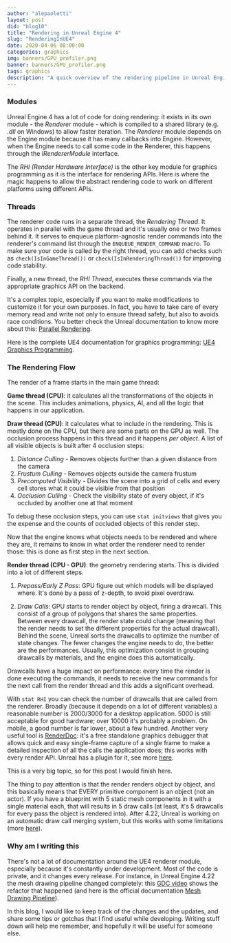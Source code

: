 ```yaml
---
author: "alepaoletti"
layout: post
did: "blog10"
title: "Rendering in Unreal Engine 4"
slug: "RenderingInUE4"
date: 2020-04-06 08:00:00
categories: graphics
img: banners/GPU_profiler.png
banner: banners/GPU_profiler.png
tags: graphics
description: "A quick overview of the rendering pipeline in Unreal Engine 4."
---
```


### Modules

Unreal Engine 4 has a lot of code for doing rendering: it exists in its own module - the *Renderer* module - which is compiled to a shared library (e.g. *.dll* on Windows) to allow faster iteration. The *Renderer* module depends on the Engine module because it has many callbacks into Engine. However, when the Engine needs to call some code in the Renderer, this happens through the *IRendererModule* interface.

The *RHI (Render Hardware Interface)* is the other key module for graphics programming as it is the interface for rendering APIs. Here is where the magic happens to allow the abstract rendering code to work on different platforms using different APIs.

### Threads

The renderer code runs in a separate thread, the *Rendering Thread*. It operates in parallel with the game thread and it's usually one or two frames behind it. It serves to enqueue platform-agnostic render commands into the renderer's command list through the `ENQUEUE_RENDER_COMMAND` macro. To make sure your code is called by the right thread, you can add checks such as `check(IsInGameThread())` or `check(IsInRenderingThread())` for improving code stability.

Finally, a new thread, the *RHI Thread*, executes these commands via the appropriate graphics API on the backend.

It's a complex topic, especially if you want to make modifications to customize it for your own purposes. In fact, you have to take care of every memory read and write not only to ensure thread safety, but also to avoids race conditions. You better check the Unreal documentation to know more about this: [Parallel Rendering](https://docs.unrealengine.com/en-US/Programming/Rendering/ParallelRendering/index.html).

Here is the complete UE4 documentation for graphics programming: [UE4 Graphics Programming](https://docs.unrealengine.com/en-US/Programming/Rendering/index.html).

### The Rendering Flow

The render of a frame starts in the main game thread:

**Game thread (CPU)**: it calculates all the transformations of the objects in the scene. This includes animations, physics, AI, and all the logic that happens in our application.

**Draw thread (CPU)**: it calculates what to include in the rendering. This is mostly done on the CPU, but there are some parts on the GPU as well. The occlusion process happens in this thread and it happens *per object*. A list of all visible objects is built after 4 occlusion steps:

1. *Distance Culling* - Removes objects further than a given distance from the camera
2. *Frustum Culling* - Removes objects outside the camera frustum
3. *Precomputed Visibility* - Divides the scene into a grid of cells and every cell stores what it could be visible from that position
4. *Occlusion Culling* - Check the visibility state of every object, if it's occluded by another one at that moment

To debug these occlusion steps, you can use `stat initviews` that gives you the expense and the counts of occluded objects of this render step.

Now that the engine knows what objects needs to be rendered and where they are, it remains to know in what order the renderer need to render those: this is done as first step in the next section.

**Render thread (CPU - GPU)**: the geometry rendering starts. This is divided into a lot of different steps.

1. *Prepass/Early Z Pass*: GPU figure out which models will be displayed where. It's done by a pass of z-depth, to avoid pixel overdraw.

2. *Draw Calls*: GPU starts to render object by object, firing a drawcall. This consist of a group of polygons that shares the same properties. Between every drawcall, the render state could change (meaning that the render needs to set the different properties for the actual drawcall). Behind the scene, Unreal sorts the drawcalls to optimize the number of state changes. The fewer changes the engine needs to do, the better are the performances. Usually, this optimization consist in grouping drawcalls by materials, and the engine does this automatically.

Drawcalls have a huge impact on performance: every time the render is done executing the commands, it needs to receive the new commands for the next call from the render thread and this adds a significant overhead.

With `stat RHI` you can check the number of drawcalls that are called from the renderer. Broadly (because it depends on a lot of different variables) a reasonable number is 2000/3000 for a desktop application. 5000 is still acceptable for good hardware; over 10000 it's probably a problem. On mobile, a good number is far lower, about a few hundred.
Another very useful tool is [RenderDoc](https://renderdoc.org/): it's a free standalone graphics debugger that allows quick and easy single-frame capture of a single frame to make a detailed inspection of all the calls the application does; this works with every render API. Unreal has a plugin for it, see more [here](https://docs.unrealengine.com/en-US/Engine/Performance/RenderDoc/index.html).

This is a very big topic, so for this post I would finish here.

The thing to pay attention is that the render renders object by object, and this basically means that EVERY primitive component is an object (not an actor). If you have a blueprint with 5 static mesh components in it with a single material each, that will results in 5 draw calls (at least, it's 5 drawcalls for every pass the object is rendered into). After 4.22, Unreal is working on an automatic draw call merging system, but this works with some limitations (more [here](https://dq8iqaixvew1d.cloudfront.net/en-US/Programming/Rendering/MeshDrawingPipeline/index.html)).

### Why am I writing this

There's not a lot of documentation around the UE4 renderer module, especially because it's constantly under development. Most of the code is private, and it changes every release.
For instance, in Unreal Engine 4.22 the mesh drawing pipeline changed completely: this [GDC video](https://www.youtube.com/watch?v=qx1c190aGhs&feature=youtu.be) shows the refactor that happened (and here is the official documentation [Mesh Drawing Pipeline](https://docs.unrealengine.com/en-US/Programming/Rendering/MeshDrawingPipeline/index.html)).

In this blog, I would like to keep track of the changes and the updates, and share some tips or gotchas that I find useful while developing. Writing stuff down will help me remember, and hopefully it will be useful for someone else.
